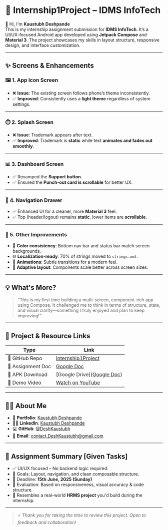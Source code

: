 # 🚀 Internship1Project – IDMS InfoTech

👋 Hi, I'm **Kaustubh Deshpande**  
This is my internship assignment submission for **IDMS InfoTech**. It’s a UI/UX-focused Android app developed using **Jetpack Compose** and **Material 3**. The project showcases my skills in layout structure, responsive design, and interface customization.

---

## ✨ Screens & Enhancements

### 🖼️ 1. App Icon Screen
- ❌ **Issue**: The existing screen follows phone’s theme inconsistently.
- ✅ **Improved**: Consistently uses a **light theme** regardless of system settings.

---

### ⏱️ 2. Splash Screen
- ❌ **Issue**: Trademark appears after text.
- ✅ **Improved**: Trademark is **static** while text **animates and fades out smoothly**.

---

### 📊 3. Dashboard Screen
- ✅ Revamped the **Support button**.
- ✅ Ensured the **Punch-out card is scrollable** for better UX.

---

### 📂 4. Navigation Drawer
- ✅ Enhanced UI for a cleaner, more **Material 3** feel.
- ✅ Top (header/logout) remains **static**, lower items are **scrollable**.

---

### 🎨 5. Other Improvements
- 🎯 **Color consistency**: Bottom nav bar and status bar match screen backgrounds.
- 🌐 **Localization-ready**: 70% of strings moved to `strings.xml`.
- 💫 **Animations**: Subtle transitions for a modern feel.
- 📱 **Adaptive layout**: Components scale better across screen sizes.

---

## 💡 What's More?

> "This is my first time building a multi-screen, component-rich app using Compose. It challenged me to think in terms of structure, state, and visual clarity—something I truly enjoyed and plan to keep improving!"

---

## 🔗 Project & Resource Links

| Type               | Link                                                                                            |
|--------------------|-------------------------------------------------------------------------------------------------|
| 📁 GitHub Repo     | [Internship1Project](https://github.com/deshkaustubh/Internship1Project)                        |
| 📄 Assignment Doc  | [Google Doc](https://docs.google.com/document/d/1VyhMWtHfzEkkQpxr-y6jGBDuCH7aY4LABI6Nh_lODCI)   |
| 📱 APK Download    | [Google Drive]([Google Doc](https://docs.google.com/document/d/1VyhMWtHfzEkkQpxr-y6jGBDuCH7aY4LABI6Nh_lODCI)) |
| 🎥 Demo Video      | [Watch on YouTube](https://youtu.be/VCCrv0ZHp7w)                                                |

---

## 🙋‍♂️ About Me

- 📄 **Portfolio**: [Kaustubh Deshpande](https://kaustubhdeshpande.netlify.app/)
- 🧑‍💼 **LinkedIn**: [Kaustubh Deshpande](https://www.linkedin.com/in/deshkaustubh/)
- 💻 **GitHub**: [@DeshKaustubh](https://github.com/deshkaustubh)
- 📧 **Email**: contact.DeshKaustubh@gmail.com

---

## 📌 Assignment Summary [Given Tasks]

- ✅ UI/UX focused – No backend logic required.
- 🎯 Goals: Layout, navigation, and clean composable structure.
- 📆 Deadline: **15th June, 2025 (Sunday)**
- 🧪 Evaluation: Based on responsiveness, visual accuracy & code structure.
- 🧩 Resembles a real-world **HRMS project** you'd build during the internship.

---

> ⭐ _Thank you for taking the time to review this project. Open to feedback and collaboration!_

